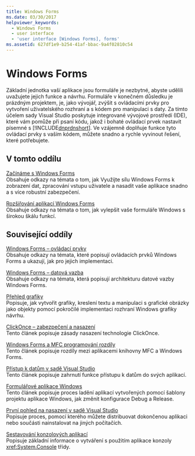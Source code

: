 ```yaml
---
title: Windows Forms
ms.date: 03/30/2017
helpviewer_keywords:
  - Windows Forms
  - user interface
  - 'user interface [Windows Forms], forms'
ms.assetid: 627df1e9-b254-41af-bbac-9a4f02810c54
---
```

# <a name="windows-forms"></a>Windows Forms
Základní jednotka vaší aplikace jsou formuláře je nezbytné, abyste udělili uvažujete jejich funkce a návrhu. Formuláře v konečném důsledku je prázdným projektem, je, jako vývojář, zvýšit s ovládacími prvky pro vytvoření uživatelského rozhraní a s kódem pro manipulaci s daty. Za tímto účelem sady Visual Studio poskytuje integrované vývojové prostředí (IDE), které vám pomůže při psaní kódu, jakož i bohaté ovládací prvek nastavit písemné s [!INCLUDE[dnprdnshort](../../../includes/dnprdnshort-md.md)]. Ve vzájemně doplňuje funkce tyto ovládací prvky s vaším kódem, můžete snadno a rychle vyvinout řešení, které potřebujete.  
  
## <a name="in-this-section"></a>V tomto oddílu  
 [Začínáme s Windows Forms](getting-started-with-windows-forms.md)  
 Obsahuje odkazy na témata o tom, jak Využijte sílu Windows Forms k zobrazení dat, zpracování vstupu uživatele a nasadit vaše aplikace snadno a s více robustní zabezpečení.  
  
 [Rozšiřování aplikací Windows Forms](./advanced/index.md)  
 Obsahuje odkazy na témata o tom, jak vylepšit vaše formuláře Windows s širokou škálu funkcí.  
  
## <a name="related-sections"></a>Související oddíly  
 [Windows Forms – ovládací prvky](./controls/index.md)  
 Obsahuje odkazy na témata, které popisují ovládacích prvků Windows Forms a ukazují, jak pro jejich implementaci.  
  
 [Windows Forms – datová vazba](windows-forms-data-binding.md)  
 Obsahuje odkazy na témata, která popisují architekturu datové vazby Windows Forms.  
  
 [Přehled grafiky](./advanced/graphics-overview-windows-forms.md)  
 Popisuje, jak vytvořit grafiky, kreslení textu a manipulaci s grafické obrázky jako objekty pomocí pokročilé implementaci rozhraní Windows grafiky návrhu.  
  
 [ClickOnce – zabezpečení a nasazení](/visualstudio/deployment/clickonce-security-and-deployment)  
 Tento článek popisuje zásady nasazení technologie ClickOnce.  
  
 [Windows Forms a MFC programování rozdíly](/cpp/dotnet/windows-forms-mfc-programming-differences)  
 Tento článek popisuje rozdíly mezi aplikacemi knihovny MFC a Windows Forms.  
  
 [Přístup k datům v sadě Visual Studio](/visualstudio/data-tools/accessing-data-in-visual-studio)  
 Tento článek popisuje zahrnutí funkce přístupu k datům do svých aplikací.  
  
 [Formulářové aplikace Windows](/visualstudio/debugger/debugging-preparation-windows-forms-applications)  
 Tento článek popisuje proces ladění aplikací vytvořených pomocí šablony projektu aplikace Windows, jak změnit konfigurace Debug a Release.  
  
 [První pohled na nasazení v sadě Visual Studio](/visualstudio/deployment/deploying-applications-services-and-components)  
 Popisuje proces, pomocí kterého můžete distribuovat dokončenou aplikaci nebo součásti nainstalovat na jiných počítačích.  
  
 [Sestavování konzolových aplikací](../../standard/building-console-apps.md)  
 Popisuje základní informace o vytváření s použitím aplikace konzoly <xref:System.Console> třídy.
